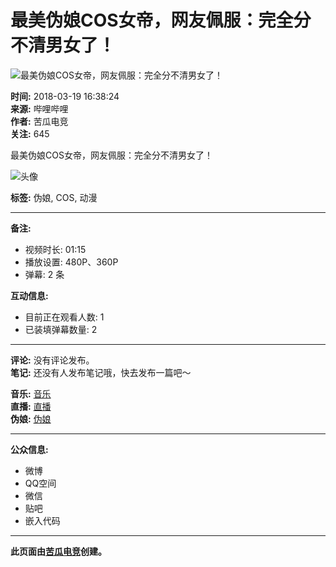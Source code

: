 # 最美伪娘COS女帝，网友佩服：完全分不清男女了！

![最美伪娘COS女帝，网友佩服：完全分不清男女了！](//i2.hdslb.com/bfs/archive/c4b097e61174db787113abd218e7b16e2a882d3c.png@518w_290h_1c_!web-video-share-cover.webp)

**时间:** 2018-03-19 16:38:24  
**来源:** 哔哩哔哩  
**作者:** 苦瓜电竞  
**关注:** 645  

最美伪娘COS女帝，网友佩服：完全分不清男女了！  

![头像](//i2.hdslb.com/bfs/face/ac13736fac6c94db1c31d08d57790adc0b07d2e4.jpg@96w.webp)

**标签:** 伪娘, COS, 动漫

---

**备注:**  
- 视频时长: 01:15  
- 播放设置: 480P、360P  
- 弹幕: 2 条  

**互动信息:**  
- 目前正在观看人数: 1  
- 已装填弹幕数量: 2

--- 

**评论:** 没有评论发布。  
**笔记:** 还没有人发布笔记哦，快去发布一篇吧～ 

**音乐:** [音乐](//www.bilibili.com/v/music)  
**直播:** [直播](//search.bilibili.com/all?keyword=%E7%9B%B4%E6%92%AD&from_source=video_tag)  
**伪娘:** [伪娘](//search.bilibili.com/all?keyword=%E4%BC%AA%E5%A8%98&from_source=video_tag)

--- 

**公众信息:**  
- 微博  
- QQ空间  
- 微信  
- 贴吧  
- 嵌入代码

--- 

**此页面由[苦瓜电竞](//space.bilibili.com/125919659)创建。**